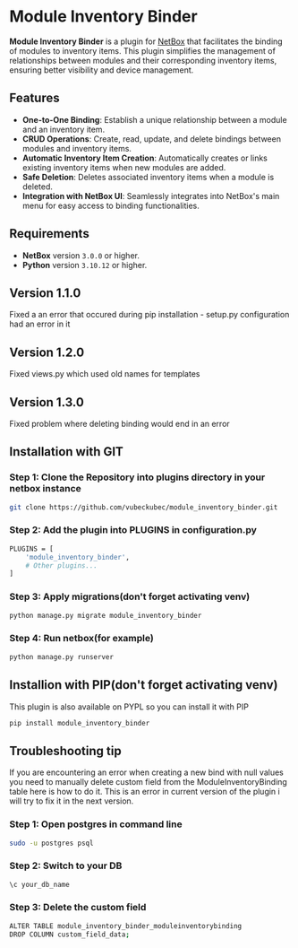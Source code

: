 # Module Inventory Binder

**Module Inventory Binder** is a plugin for [NetBox](https://github.com/netbox-community/netbox) that facilitates the binding of modules to inventory items. This plugin simplifies the management of relationships between modules and their corresponding inventory items, ensuring better visibility and device management.

## Features

- **One-to-One Binding**: Establish a unique relationship between a module and an inventory item.
- **CRUD Operations**: Create, read, update, and delete bindings between modules and inventory items.
- **Automatic Inventory Item Creation**: Automatically creates or links existing inventory items when new modules are added.
- **Safe Deletion**: Deletes associated inventory items when a module is deleted.
- **Integration with NetBox UI**: Seamlessly integrates into NetBox's main menu for easy access to binding functionalities.

## Requirements

- **NetBox** version `3.0.0` or higher.
- **Python** version `3.10.12` or higher.

## Version 1.1.0
Fixed a an error that occured during pip installation - setup.py configuration had an error in it

## Version 1.2.0
Fixed views.py which used old names for templates

## Version 1.3.0
Fixed problem where deleting binding would end in an error

## Installation with GIT

### Step 1: Clone the Repository into plugins directory in your netbox instance

```bash
git clone https://github.com/vubeckubec/module_inventory_binder.git
```
### Step 2: Add the plugin into PLUGINS in configuration.py

```bash
PLUGINS = [
    'module_inventory_binder',
    # Other plugins...
]
```
### Step 3: Apply migrations(don't forget activating venv)
```bash
python manage.py migrate module_inventory_binder
```
### Step 4: Run netbox(for example)
```bash
python manage.py runserver
```

## Installion with PIP(don't forget activating venv)
This plugin is also available on PYPL so you can install it with PIP
```bash
pip install module_inventory_binder
```

## Troubleshooting tip
If you are encountering an error when creating a new bind with null values you need to manually delete custom field from the ModuleInventoryBinding table here is how to do it. This is an error in current version of the plugin i will try to fix it in the next version.

### Step 1: Open postgres in command line
```bash
sudo -u postgres psql
```

### Step 2: Switch to your DB
```bash
\c your_db_name
```
### Step 3: Delete the custom field
```bash
ALTER TABLE module_inventory_binder_moduleinventorybinding
DROP COLUMN custom_field_data;
```

